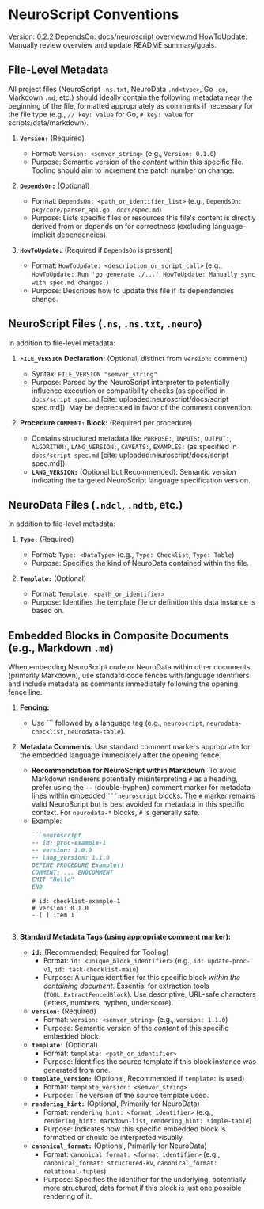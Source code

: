 # NeuroScript Conventions

Version: 0.2.2
DependsOn: docs/neuroscript overview.md
HowToUpdate: Manually review overview and update README summary/goals.

## File-Level Metadata

All project files (NeuroScript `.ns.txt`, NeuroData `.nd<type>`, Go `.go`, Markdown `.md`, etc.) should ideally contain the following metadata near the beginning of the file, formatted appropriately as comments if necessary for the file type (e.g., `// key: value` for Go, `# key: value` for scripts/data/markdown).

1.  **`Version:`** (Required)
    * Format: `Version: <semver_string>` (e.g., `Version: 0.1.0`)
    * Purpose: Semantic version of the *content* within this specific file. Tooling should aim to increment the patch number on change.

2.  **`DependsOn:`** (Optional)
    * Format: `DependsOn: <path_or_identifier_list>` (e.g., `DependsOn: pkg/core/parser_api.go, docs/spec.md`)
    * Purpose: Lists specific files or resources this file's content is directly derived from or depends on for correctness (excluding language-implicit dependencies).

3.  **`HowToUpdate:`** (Required if `DependsOn` is present)
    * Format: `HowToUpdate: <description_or_script_call>` (e.g., `HowToUpdate: Run 'go generate ./...'`, `HowToUpdate: Manually sync with spec.md changes.`)
    * Purpose: Describes how to update this file if its dependencies change.

## NeuroScript Files (`.ns`, `.ns.txt`, `.neuro`)

In addition to file-level metadata:

1.  **`FILE_VERSION` Declaration:** (Optional, distinct from `Version:` comment)
    * Syntax: `FILE_VERSION "semver_string"`
    * Purpose: Parsed by the NeuroScript interpreter to potentially influence execution or compatibility checks (as specified in `docs/script spec.md` [cite: uploaded:neuroscript/docs/script spec.md]). May be deprecated in favor of the comment convention.

2.  **Procedure `COMMENT:` Block:** (Required per procedure)
    * Contains structured metadata like `PURPOSE:`, `INPUTS:`, `OUTPUT:`, `ALGORITHM:`, `LANG_VERSION:`, `CAVEATS:`, `EXAMPLES:` (as specified in `docs/script spec.md` [cite: uploaded:neuroscript/docs/script spec.md]).
    * **`LANG_VERSION:`** (Optional but Recommended): Semantic version indicating the targeted NeuroScript language specification version.

## NeuroData Files (`.ndcl`, `.ndtb`, etc.)

In addition to file-level metadata:

1.  **`Type:`** (Required)
    * Format: `Type: <DataType>` (e.g., `Type: Checklist`, `Type: Table`)
    * Purpose: Specifies the kind of NeuroData contained within the file.

2.  **`Template:`** (Optional)
    * Format: `Template: <path_or_identifier>`
    * Purpose: Identifies the template file or definition this data instance is based on.

## Embedded Blocks in Composite Documents (e.g., Markdown `.md`)

When embedding NeuroScript code or NeuroData within other documents (primarily Markdown), use standard code fences with language identifiers and include metadata as comments immediately following the opening fence line.

1.  **Fencing:**
    * Use ``` followed by a language tag (e.g., `neuroscript`, `neurodata-checklist`, `neurodata-table`).

2.  **Metadata Comments:** Use standard comment markers appropriate for the embedded language immediately after the opening fence.
    * **Recommendation for NeuroScript within Markdown:** To avoid Markdown renderers potentially misinterpreting `#` as a heading, prefer using the ` -- ` (double-hyphen) comment marker for metadata lines within embedded ` ```neuroscript ` blocks. The `#` marker remains valid NeuroScript but is best avoided for metadata in this specific context. For `neurodata-*` blocks, `#` is generally safe.
    * Example:
        ```markdown
        ```neuroscript
        -- id: proc-example-1
        -- version: 1.0.0
        -- lang_version: 1.1.0
        DEFINE PROCEDURE Example()
        COMMENT: ... ENDCOMMENT
        EMIT "Hello"
        END
        ```
        ```neurodata-checklist
        # id: checklist-example-1
        # version: 0.1.0
        - [ ] Item 1
        ```
        ```

3.  **Standard Metadata Tags (using appropriate comment marker):**
    * **`id:`** (Recommended; Required for Tooling)
        * Format: `id: <unique_block_identifier>` (e.g., `id: update-proc-v1`, `id: task-checklist-main`)
        * Purpose: A unique identifier for this specific block *within the containing document*. Essential for extraction tools (`TOOL.ExtractFencedBlock`). Use descriptive, URL-safe characters (letters, numbers, hyphen, underscore).
    * **`version:`** (Required)
        * Format: `version: <semver_string>` (e.g., `version: 1.1.0`)
        * Purpose: Semantic version of the *content* of this specific embedded block.
    * **`template:`** (Optional)
        * Format: `template: <path_or_identifier>`
        * Purpose: Identifies the source template if this block instance was generated from one.
    * **`template_version:`** (Optional, Recommended if `template:` is used)
        * Format: `template_version: <semver_string>`
        * Purpose: The version of the source template used.
    * **`rendering_hint:`** (Optional, Primarily for NeuroData)
        * Format: `rendering_hint: <format_identifier>` (e.g., `rendering_hint: markdown-list`, `rendering_hint: simple-table`)
        * Purpose: Indicates how this specific embedded block is formatted or should be interpreted visually.
    * **`canonical_format:`** (Optional, Primarily for NeuroData)
        * Format: `canonical_format: <format_identifier>` (e.g., `canonical_format: structured-kv`, `canonical_format: relational-tuples`)
        * Purpose: Specifies the identifier for the underlying, potentially more structured, data format if this block is just one possible rendering of it.







